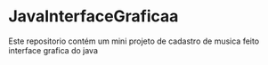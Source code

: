 # JavaInterfaceGraficaa
 Este repositorio contém um mini projeto de cadastro de musica feito interface grafica do java
